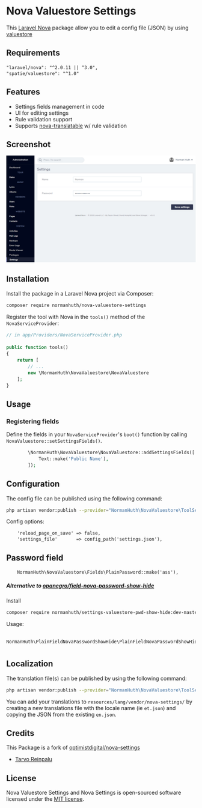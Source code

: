 # Nova Valuestore Settings

This [Laravel Nova](https://nova.laravel.com) package allow you to edit a config file (JSON) by using [valuestore](https://github.com/spatie/valuestore)

## Requirements

    "laravel/nova": "^2.0.11 || ^3.0",
    "spatie/valuestore": "^1.0"

## Features

- Settings fields management in code
- UI for editing settings
- Rule validation support
- Supports [nova-translatable](https://github.com/optimistdigital/nova-translatable) w/ rule validation

## Screenshot

![Settings View](docs/index.jpg)

## Installation

Install the package in a Laravel Nova project via Composer:

```bash
composer require normanhuth/nova-valuestore-settings
```

Register the tool with Nova in the `tools()` method of the `NovaServiceProvider`:

```php
// in app/Providers/NovaServiceProvider.php

public function tools()
{
    return [
        // ...
        new \NormanHuth\NovaValuestore\NovaValuestore
    ];
}
```

## Usage

### Registering fields

Define the fields in your `NovaServiceProvider`'s `boot()` function by calling `NovaValuestore::setSettingsFields()`.

```php
        \NormanHuth\NovaValuestore\NovaValuestore::addSettingsFields([
            Text::make('Public Name'),
        ]);
```


## Configuration

The config file can be published using the following command:

```bash
php artisan vendor:publish --provider="NormanHuth\NovaValuestore\ToolServiceProvider" --tag="config"
```

Config options:
```
    'reload_page_on_save' => false,
    'settings_file'       => config_path('settings.json'),
```

## Password field
```
    NormanHuth\NovaValuestore\Fields\PlainPassword::make('ass'),
```

##### Alternative to [opanegro/field-nova-password-show-hide](https://github.com/opanegro/field-nova-password-show-hide)
Install
```bash
composer require normanhuth/settings-valuestore-pwd-show-hide:dev-master
```
Usage:
```
    NormanHuth\PlainFieldNovaPasswordShowHide\PlainFieldNovaPasswordShowHide::make('ass'),
```

#

## Localization

The translation file(s) can be published by using the following command:

```bash
php artisan vendor:publish --provider="NormanHuth\NovaValuestore\ToolServiceProvider" --tag="translations"
```

You can add your translations to `resources/lang/vendor/nova-settings/` by creating a new translations file with the locale name (ie `et.json`) and copying the JSON from the existing `en.json`.

## Credits

This Package is a fork of [optimistdigital/nova-settings](https://github.com/optimistdigital/nova-settings)

- [Tarvo Reinpalu](https://github.com/Tarpsvo)

## License

Nova Valuestore Settings and Nova Settings is open-sourced software licensed under the [MIT license](LICENSE.md).
